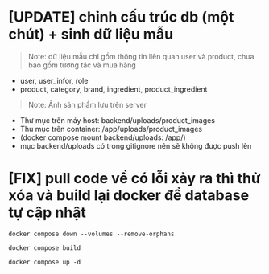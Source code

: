 # [UPDATE] chỉnh cấu trúc db (một chút) + sinh dữ liệu mẫu
> Note: dữ liệu mẫu chỉ gồm thông tin liên quan user và product, chưa bao gồm tương tác và mua hàng
- user, user_infor, role
- product, category, brand, ingredient, product_ingredient

> Note: Ảnh sản phẩm lưu trên server
- Thư mục trên máy host: backend/uploads/product_images
- Thu mục trên container: /app/uploads/product_images
- (docker compose  mount backend/uploads: /app/)
- mục backend/uploads có trong gitignore nên sẽ không được push lên 


# [FIX] pull code về có lỗi xảy ra thì thử xóa và build lại docker để database tự cập nhật

```commandline
docker compose down --volumes --remove-orphans 

docker compose build 

docker compose up -d

```